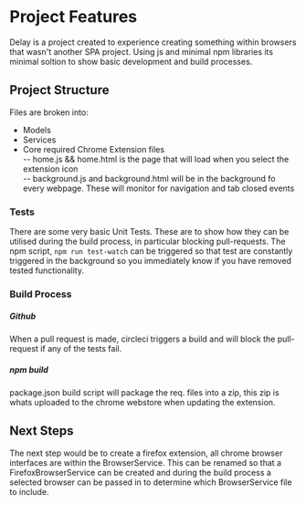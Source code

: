 # Project Features
Delay is a project created to experience creating something within browsers that wasn't another SPA project.
Using js and minimal npm libraries its minimal soltion to show basic development and build processes.

## Project Structure  
Files are broken into:
- Models
- Services
- Core required Chrome Extension files  
-- home.js && home.html is the page that will load when you select the extension icon  
-- background.js and background.html will be in the background fo every webpage. These will monitor for navigation and tab closed events

### Tests
There are some very basic Unit Tests. These are to show how they can be utilised during the build process, in particular blocking pull-requests.
The npm script, `npm run test-watch` can be triggered so that test are constantly triggered in the background so you immediately know if you have removed tested functionality.

### Build Process
##### Github
When a pull request is made, circleci triggers a build and will block the pull-request if any of the tests fail.

##### npm build
package.json build script will package the req. files into a zip, this zip is whats uploaded to the chrome webstore when updating the extension.

## Next Steps
The next step would be to create a firefox extension, all chrome browser interfaces are within the BrowserService. This can be renamed so that a FirefoxBrowserService can be created and during the build process a selected browser can be passed in to determine which BrowserService file to include.


